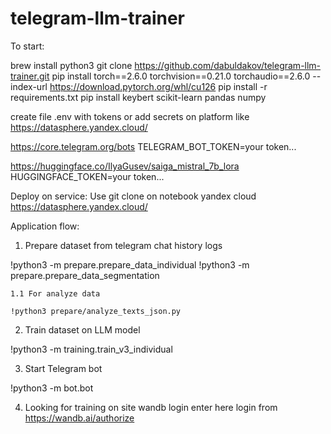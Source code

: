 # telegram-llm-trainer

To start:

brew install python3
git clone https://github.com/dabuldakov/telegram-llm-trainer.git
pip install torch==2.6.0 torchvision==0.21.0 torchaudio==2.6.0 --index-url https://download.pytorch.org/whl/cu126
pip install -r requirements.txt
pip install keybert scikit-learn pandas numpy

create file .env with tokens or add secrets on platform like https://datasphere.yandex.cloud/

https://core.telegram.org/bots
TELEGRAM_BOT_TOKEN=your token...

https://huggingface.co/IlyaGusev/saiga_mistral_7b_lora
HUGGINGFACE_TOKEN=your token...

Deploy on service:
Use git clone on notebook yandex cloud
https://datasphere.yandex.cloud/

Application flow:

1. Prepare dataset from telegram chat history logs

!python3 -m prepare.prepare_data_individual
!python3 -m prepare.prepare_data_segmentation

    1.1 For analyze data

    !python3 prepare/analyze_texts_json.py

2. Train dataset on LLM model

!python3 -m training.train_v3_individual

3. Start Telegram bot

!python3 -m bot.bot

4. Looking for training on site
wandb login
enter here login from https://wandb.ai/authorize